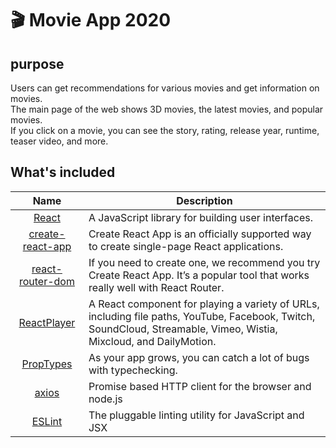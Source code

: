 # 🎬 Movie App 2020

## purpose
Users can get recommendations for various movies and get information on movies.  
The main page of the web shows 3D movies, the latest movies, and popular movies.  
If you click on a movie, you can see the story, rating, release year, runtime, teaser video, and more.  



## What's included

|               Name               | Description                                        |
| :------------------------------: | -------------------------------------------------- |
| [React](https://ko.reactjs.org/) | A JavaScript library for building user interfaces. |
| [create-react-app](https://create-react-app.dev/docs/getting-started/) | Create React App is an officially supported way to create single-page React applications. |
| [react-router-dom](https://reactrouter.com/web/guides/quick-start) |  If you need to create one, we recommend you try Create React App. It’s a popular tool that works really well with React Router.|
| [ReactPlayer](https://www.npmjs.com/package/react-player) | A React component for playing a variety of URLs, including file paths, YouTube, Facebook, Twitch, SoundCloud, Streamable, Vimeo, Wistia, Mixcloud, and DailyMotion. |
| [PropTypes](https://ko.reactjs.org/docs/typechecking-with-proptypes.html) | As your app grows, you can catch a lot of bugs with typechecking.|
| [axios](https://joshua1988.github.io/vue-camp/vue/axios.html) | Promise based HTTP client for the browser and node.js|
| [ESLint](http://eslint.org/) | The pluggable linting utility for JavaScript and JSX |
